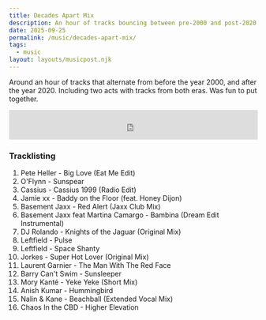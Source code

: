```yaml
---
title: Decades Apart Mix
description: An hour of tracks bouncing between pre-2000 and post-2020
date: 2025-09-25
permalink: /music/decades-apart-mix/
tags:
  - music
layout: layouts/musicpost.njk
---
```


Around an hour of tracks that alternate from before the year 2000, and after the year 2020. Including two acts with tracks from both eras. Was fun to put together.


<iframe width="100%" height="60" src="https://player-widget.mixcloud.com/widget/iframe/?hide_cover=1&mini=1&light=1&feed=%2Fhiccup%2Fdecades-apart-mix%2F" frameborder="0" allow="encrypted-media; fullscreen; autoplay; idle-detection; speaker-selection; web-share;" ></iframe>

### Tracklisting

1.	Pete Heller - Big Love (Eat Me Edit)
2.	O'Flynn - Sunspear
3.	Cassius - Cassius 1999 (Radio Edit)
4.	Jamie xx - Baddy on the Floor (feat. Honey Dijon)
5.	Basement Jaxx - Red Alert (Jaxx Club Mix)
6.	Basement Jaxx feat Martina Camargo - Bambina (Dream Edit Instrumental)
7.	DJ Rolando - Knights of the Jaguar (Original Mix)
8.	Leftfield - Pulse 
9.	Leftfield - Space Shanty
10.	Jorkes - Super Hot Lover (Original Mix)
11.	Laurent Garnier - The Man With The Red Face
12.	Barry Can't Swim - Sunsleeper
13.	Mory Kanté - Yeke Yeke (Short Mix)
14.	Anish Kumar - Hummingbird
15.	Nalin & Kane - Beachball (Extended Vocal Mix)
16.	Chaos In the CBD - Higher Elevation
